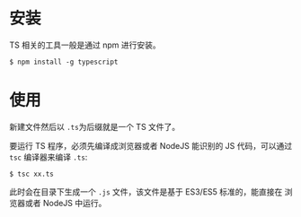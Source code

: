 # 安装

TS 相关的工具一般是通过 npm 进行安装。

```npm
$ npm install -g typescript
```

# 使用

新建文件然后以 `.ts`为后缀就是一个 TS 文件了。

要运行 TS 程序，必须先编译成浏览器或者 NodeJS 能识别的 JS 代码，可以通过 `tsc` 编译器来编译 `.ts`:

```npm
$ tsc xx.ts
```

此时会在目录下生成一个 `.js` 文件，该文件是基于 ES3/ES5 标准的，能直接在 浏览器或者 NodeJS 中运行。


